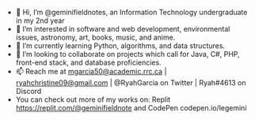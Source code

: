 - 👋 Hi, I’m @geminifieldnotes, an Information Technology undergraduate in my 2nd year
- 👀 I’m interested in software and web development, environmental issues, astronomy, art, books, music, and anime. 
- 🌱 I’m currently learning Python, algorithms, and data structures.
- 💞️ I’m looking to collaborate on projects which call for Java, C#, PHP, front-end stack, and database proficiencies.
- 📫 Reach me at mgarcia50@academic.rrc.ca | ryahchristine09@gmail.com | @RyahGarcia on Twitter | Ryah#4613 on Discord
- You can check out more of my works on: Replit https://replit.com/@geminifieldnote and CodePen codepen.io/legemini

<!---
geminifieldnotes/geminifieldnotes is a ✨ special ✨ repository because its `README.md` (this file) appears on your GitHub profile.
You can click the Preview link to take a look at your changes.
--->
